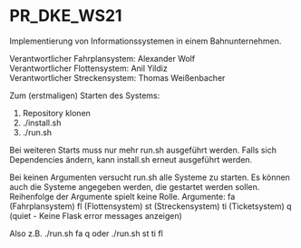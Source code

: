 # PR_DKE_WS21
Implementierung von Informationssystemen in einem Bahnunternehmen.

Verantwortlicher Fahrplansystem: Alexander Wolf<br>
Verantwortlicher Flottensystem: Anil Yildiz<br>
Verantwortlicher Streckensystem: Thomas Weißenbacher

Zum (erstmaligen) Starten des Systems:
1. Repository klonen
2. ./install.sh
3. ./run.sh

Bei weiteren Starts muss nur mehr run.sh ausgeführt werden.
Falls sich Dependencies ändern, kann install.sh erneut ausgeführt werden.

Bei keinen Argumenten versucht run.sh alle Systeme zu starten.
Es können auch die Systeme angegeben werden, die gestartet werden sollen.
Reihenfolge der Argumente spielt keine Rolle.
Argumente:
fa (Fahrplansystem)
fl (Flottensystem)
st (Streckensystem)
ti (Ticketsystem)
q  (quiet - Keine Flask error messages anzeigen)

Also z.B. 
./run.sh fa q
oder
./run.sh st ti fl 
